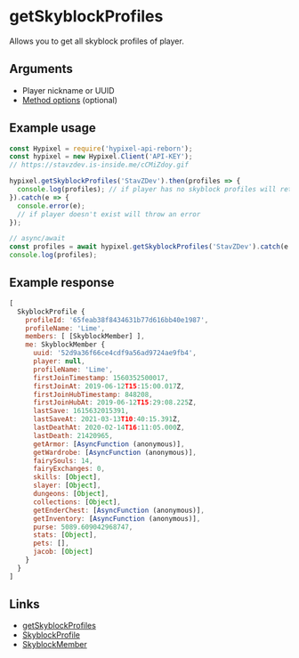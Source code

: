 # getSkyblockProfiles
Allows you to get all skyblock profiles of player.
## Arguments
- Player nickname or UUID
- [Method options](https://hypixel-api-reborn.github.io/#/docs/main/master/typedef/SkyblockMethodOptions) (optional)

## Example usage
```js
const Hypixel = require('hypixel-api-reborn');
const hypixel = new Hypixel.Client('API-KEY');
// https://stavzdev.is-inside.me/cCMiZdoy.gif

hypixel.getSkyblockProfiles('StavZDev').then(profiles => {
  console.log(profiles); // if player has no skyblock profiles will return an empty array
}).catch(e => {
  console.error(e);
  // if player doesn't exist will throw an error
});

// async/await
const profiles = await hypixel.getSkyblockProfiles('StavZDev').catch(e => console.error(e));
console.log(profiles);
```
## Example response
```js
[
  SkyblockProfile {
    profileId: '65feab38f8434631b77d616bb40e1987',
    profileName: 'Lime',
    members: [ [SkyblockMember] ],
    me: SkyblockMember {
      uuid: '52d9a36f66ce4cdf9a56ad9724ae9fb4',
      player: null,
      profileName: 'Lime',
      firstJoinTimestamp: 1560352500017,
      firstJoinAt: 2019-06-12T15:15:00.017Z,
      firstJoinHubTimestamp: 848208,
      firstJoinHubAt: 2019-06-12T15:29:08.225Z,
      lastSave: 1615632015391,
      lastSaveAt: 2021-03-13T10:40:15.391Z,
      lastDeathAt: 2020-02-14T16:11:05.000Z,
      lastDeath: 21420965,
      getArmor: [AsyncFunction (anonymous)],
      getWardrobe: [AsyncFunction (anonymous)],
      fairySouls: 14,
      fairyExchanges: 0,
      skills: [Object],
      slayer: [Object],
      dungeons: [Object],
      collections: [Object],
      getEnderChest: [AsyncFunction (anonymous)],
      getInventory: [AsyncFunction (anonymous)],
      purse: 5089.609042968747,
      stats: [Object],
      pets: [],
      jacob: [Object]
    }
  }
]
```
## Links
- [getSkyblockProfiles](https://hypixel-api-reborn.github.io/#/docs/main/master/class/Client?scrollTo=getSkyblockProfiles)
- [SkyblockProfile](https://hypixel-api-reborn.github.io/#/docs/main/master/class/SkyblockProfile)
- [SkyblockMember](https://hypixel-api-reborn.github.io/#/docs/main/master/class/SkyblockMember)